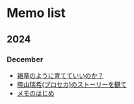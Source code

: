 # Memo list

## 2024

### December

- [雑草のように育てていいのか？](./2024/2024-12-19-01.md)
- [暁山瑞希(プロセカ)のストーリーを観て](./2024/2024-12-18-02.md)
- [メモのはじめ](./2024/2024-12-18-01.md)
